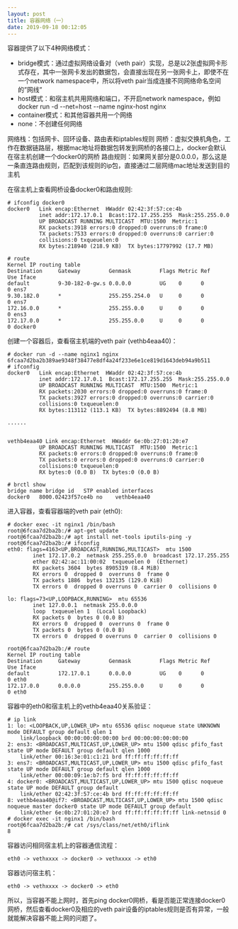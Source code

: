 ```yaml
---
layout: post
title: 容器网络（一）
date: 2019-09-18 00:12:05
---
```


容器提供了以下4种网络模式：

- bridge模式：通过虚拟网络设备对（veth pair）实现，总是以2张虚拟网卡形式存在，其中一张网卡发出的数据包，会直接出现在另一张网卡上，即使不在一个network namespace中，所以将veth pair当成连接不同网络命名空间的”网线”
- host模式：和宿主机共用网络和端口，不开启network namespace，例如docker run -d --net=host --name nginx-host nginx
- container模式：和其他容器共用一个网络
- none：不创建任何网络

网络栈：包括网卡、回环设备、路由表和iptables规则
网桥：虚拟交换机角色，工作在数据链路层，根据mac地址将数据包转发到网桥的各接口上，docker会默认在宿主机创建一个docker0的网桥
路由规则：如果网关部分是0.0.0.0，那么这是一条直连路由规则，匹配到该规则的ip包，直接通过二层网络mac地址发送到目的主机

在宿主机上查看网桥设备docker0和路由规则:

```
# ifconfig docker0
docker0   Link encap:Ethernet  HWaddr 02:42:3f:57:ce:4b
          inet addr:172.17.0.1  Bcast:172.17.255.255  Mask:255.255.0.0
          UP BROADCAST RUNNING MULTICAST  MTU:1500  Metric:1
          RX packets:3918 errors:0 dropped:0 overruns:0 frame:0
          TX packets:7533 errors:0 dropped:0 overruns:0 carrier:0
          collisions:0 txqueuelen:0
          RX bytes:218940 (218.9 KB)  TX bytes:17797992 (17.7 MB)

# route
Kernel IP routing table
Destination     Gateway         Genmask         Flags Metric Ref    Use Iface
default         9-30-182-0-gw.s 0.0.0.0         UG    0      0        0 ens7
9.30.182.0      *               255.255.254.0   U     0      0        0 ens7
172.16.0.0      *               255.255.0.0     U     0      0        0 ens3
172.17.0.0      *               255.255.0.0     U     0      0        0 docker0
```

创建一个容器后，查看宿主机端的veth pair (vethb4eaa40)：

```
# docker run -d --name nginx1 nginx
6fcaa7d2ba2b389ae9348f38477e8df4a24f233e6e1ce819d1643deb94a9b511
# ifconfig
docker0   Link encap:Ethernet  HWaddr 02:42:3f:57:ce:4b
          inet addr:172.17.0.1  Bcast:172.17.255.255  Mask:255.255.0.0
          UP BROADCAST RUNNING MULTICAST  MTU:1500  Metric:1
          RX packets:2030 errors:0 dropped:0 overruns:0 frame:0
          TX packets:3927 errors:0 dropped:0 overruns:0 carrier:0
          collisions:0 txqueuelen:0
          RX bytes:113112 (113.1 KB)  TX bytes:8892494 (8.8 MB)

......


vethb4eaa40 Link encap:Ethernet  HWaddr 6e:0b:27:01:20:e7
          UP BROADCAST RUNNING MULTICAST  MTU:1500  Metric:1
          RX packets:0 errors:0 dropped:0 overruns:0 frame:0
          TX packets:0 errors:0 dropped:0 overruns:0 carrier:0
          collisions:0 txqueuelen:0
          RX bytes:0 (0.0 B)  TX bytes:0 (0.0 B)

# brctl show
bridge name bridge id   STP enabled interfaces
docker0   8000.02423f57ce4b no    vethb4eaa40
```

进入容器，查看容器端的veth pair (eth0):

```
# docker exec -it nginx1 /bin/bash
root@6fcaa7d2ba2b:/# apt-get update
root@6fcaa7d2ba2b:/# apt install net-tools iputils-ping -y
root@6fcaa7d2ba2b:/# ifconfig
eth0: flags=4163<UP,BROADCAST,RUNNING,MULTICAST>  mtu 1500
        inet 172.17.0.2  netmask 255.255.0.0  broadcast 172.17.255.255
        ether 02:42:ac:11:00:02  txqueuelen 0  (Ethernet)
        RX packets 3604  bytes 8905319 (8.4 MiB)
        RX errors 0  dropped 0  overruns 0  frame 0
        TX packets 1886  bytes 132135 (129.0 KiB)
        TX errors 0  dropped 0 overruns 0  carrier 0  collisions 0

lo: flags=73<UP,LOOPBACK,RUNNING>  mtu 65536
        inet 127.0.0.1  netmask 255.0.0.0
        loop  txqueuelen 1  (Local Loopback)
        RX packets 0  bytes 0 (0.0 B)
        RX errors 0  dropped 0  overruns 0  frame 0
        TX packets 0  bytes 0 (0.0 B)
        TX errors 0  dropped 0 overruns 0  carrier 0  collisions 0

root@6fcaa7d2ba2b:/# route
Kernel IP routing table
Destination     Gateway         Genmask         Flags Metric Ref    Use Iface
default         172.17.0.1      0.0.0.0         UG    0      0        0 eth0
172.17.0.0      0.0.0.0         255.255.0.0     U     0      0        0 eth0
```

容器中的eth0和宿主机上的vethb4eaa40关系验证：

```
# ip link
1: lo: <LOOPBACK,UP,LOWER_UP> mtu 65536 qdisc noqueue state UNKNOWN mode DEFAULT group default qlen 1
    link/loopback 00:00:00:00:00:00 brd 00:00:00:00:00:00
2: ens3: <BROADCAST,MULTICAST,UP,LOWER_UP> mtu 1500 qdisc pfifo_fast state UP mode DEFAULT group default qlen 1000
    link/ether 00:16:3e:01:c1:21 brd ff:ff:ff:ff:ff:ff
3: ens7: <BROADCAST,MULTICAST,UP,LOWER_UP> mtu 1500 qdisc pfifo_fast state UP mode DEFAULT group default qlen 1000
    link/ether 00:00:09:1e:b7:f5 brd ff:ff:ff:ff:ff:ff
4: docker0: <BROADCAST,MULTICAST,UP,LOWER_UP> mtu 1500 qdisc noqueue state UP mode DEFAULT group default
    link/ether 02:42:3f:57:ce:4b brd ff:ff:ff:ff:ff:ff
8: vethb4eaa40@if7: <BROADCAST,MULTICAST,UP,LOWER_UP> mtu 1500 qdisc noqueue master docker0 state UP mode DEFAULT group default
    link/ether 6e:0b:27:01:20:e7 brd ff:ff:ff:ff:ff:ff link-netnsid 0
# docker exec -it nginx1 /bin/bash
root@6fcaa7d2ba2b:/# cat /sys/class/net/eth0/iflink
8
```

容器访问相同宿主机上的容器通信流程：

```
eth0 -> vethxxxx -> docker0 -> vethxxxx -> eth0
```

容器访问宿主机：

```
eth0 -> vethxxxx -> docker0 -> eth0
```

所以，当容器不能上网时，首先ping docker0网桥，看是否能正常连接docker0网桥，然后查看docker0及相应的veth pair设备的iptables规则是否有异常，一般就能解决容器不能上网的问题了。
